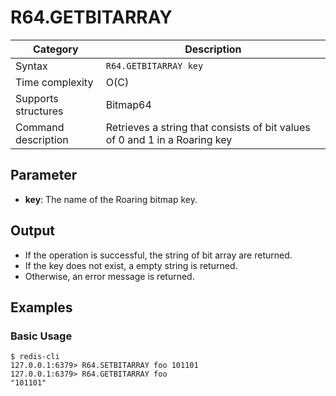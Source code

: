 # R64.GETBITARRAY

| Category            | Description                                                                |
| ------------------- | -------------------------------------------------------------------------- |
| Syntax              | `R64.GETBITARRAY key`                                                      |
| Time complexity     | O(C)                                                                       |
| Supports structures | Bitmap64                                                                   |
| Command description | Retrieves a string that consists of bit values of 0 and 1 in a Roaring key |

## Parameter

- **key**: The name of the Roaring bitmap key.

## Output

- If the operation is successful, the string of bit array are returned.
- If the key does not exist, a empty string is returned.
- Otherwise, an error message is returned.

## Examples

### Basic Usage

```
$ redis-cli
127.0.0.1:6379> R64.SETBITARRAY foo 101101
127.0.0.1:6379> R64.GETBITARRAY foo
"101101"
```
